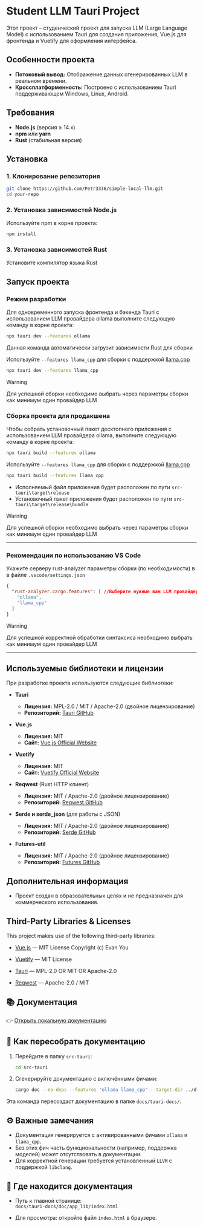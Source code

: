 # Student LLM Tauri Project

Этот проект – студенческий проект для запуска LLM (Large Language Model) с использованием Tauri для создания приложения, Vue.js для фронтенда и Vuetify для оформления интерфейса.

## Особенности проекта

- **Потоковый вывод:** Отображение данных сгенерированных LLM в реальном времени.
- **Кроссплатформенность:** Построено с использованием Tauri поддерживающем Windows, Linux, Android.

## Требования

- **Node.js** (версия ≥ 14.x)
- **npm** или **yarn**
- **Rust** (стабильная версия)

## Установка

### 1. Клонирование репозитория

```bash
git clone https://github.com/Petr3336/simple-local-llm.git
cd your-repo
```

### 2. Установка зависимостей Node.js

Используйте npm в корне проекта:

```bash
npm install
```

### 3. Установка зависимостей Rust

Установите компилятор языка Rust

## Запуск проекта

### Режим разработки

Для одновременного запуска фронтенда и бэкенда Tauri с использованием LLM провайдера ollama выполните следующую команду в корне проекта:

```bash
npx tauri dev --features ollama
```

Данная команда автоматически загрузит зависимости Rust для сборки

Используйте `--features llama_cpp` для сборки с поддержкой [llama.cpp](https://github.com/ggml-org/llama.cpp)

```bash
npx tauri dev --features llama_cpp
```

> [!WARNING]
> Для успешной сборки необходимо выбрать через параметры сборки как минимум один провайдер LLM

### Сборка проекта для продакшена

Чтобы собрать установочный пакет десктопного приложения с использованием LLM провайдера ollama, выполните следующую команду в корне проекта:

```bash
npx tauri build --features ollama
```

Используйте `--features llama_cpp` для сборки с поддержкой [llama.cpp](https://github.com/ggml-org/llama.cpp)

```bash
npx tauri build --features llama_cpp
```

- Исполняемый файл приложения будет расположен по пути `src-tauri\target\release`
- Установочный пакет приложения будет расположен по пути `src-tauri\target\release\bundle`

> [!WARNING]
> Для успешной сборки необходимо выбрать через параметры сборки как минимум один провайдер LLM

---
### Рекомендации по использованию VS Code

Укажите серверу rust-analyzer параметры сборки (по необходимости) в в файле `.vscode/settings.json`

```json
{
  "rust-analyzer.cargo.features": [ //Выберите нужные вам LLM провайдеры
    "ollama",
    "llama_cpp"
  ]
}
```

> [!WARNING]
> Для успешной корректной обработки синтаксиса необходимо выбрать как минимум один провайдер LLM

---

## Используемые библиотеки и лицензии

При разработке проекта используются следующие библиотеки:

- **Tauri**
  - **Лицензия:** MPL-2.0 / MIT / Apache-2.0 (двойное лицензирование)
  - **Репозиторий:** [Tauri GitHub](https://github.com/tauri-apps/tauri)

- **Vue.js**
  - **Лицензия:** MIT
  - **Сайт:** [Vue.js Official Website](https://vuejs.org/)

- **Vuetify**
  - **Лицензия:** MIT
  - **Сайт:** [Vuetify Official Website](https://vuetifyjs.com/)

- **Reqwest** (Rust HTTP клиент)
  - **Лицензия:** MIT / Apache-2.0 (двойное лицензирование)
  - **Репозиторий:** [Reqwest GitHub](https://github.com/seanmonstar/reqwest)

- **Serde и serde_json** (для работы с JSON)
  - **Лицензия:** MIT / Apache-2.0 (двойное лицензирование)
  - **Репозиторий:** [Serde GitHub](https://github.com/serde-rs/serde)

- **Futures-util**
  - **Лицензия:** MIT / Apache-2.0 (двойное лицензирование)
  - **Репозиторий:** [Futures GitHub](https://github.com/rust-lang/futures-rs)

## Дополнительная информация

- Проект создан в образовательных целях и не предназначен для коммерческого использования.

## Third-Party Libraries & Licenses

This project makes use of the following third-party libraries:

- [Vue.js](https://vuejs.org) — MIT License
  Copyright (c) Evan You

- [Vuetify](https://vuetifyjs.com) — MIT License

- [Tauri](https://tauri.app) — MPL-2.0 OR MIT OR Apache-2.0

- [Reqwest](https://github.com/seanmonstar/reqwest) — Apache-2.0 / MIT



## 📚 Документация

👉 [Открыть локальную документацию](./docs/tauri-docs/doc/app_lib/index.html)

## 🔄 Как пересобрать документацию

1. Перейдите в папку `src-tauri`:

   ```bash
   cd src-tauri
   ```

2. Сгенерируйте документацию с включёнными фичами:

   ```bash
   cargo doc --no-deps --features "ollama llama_cpp" --target-dir ../docs/tauri-docs
   ```

Эта команда пересоздаст документацию в папке `docs/tauri-docs/`.

## ⚙️ Важные замечания

- Документация генерируется с активированными фичами `ollama` и `llama_cpp`.
- Без этих фич часть функциональности (например, поддержка моделей) может отсутствовать в документации.
- Для корректной генерации требуется установленный `LLVM` с поддержкой `libclang`.

## 📂 Где находится документация

- Путь к главной странице:  
  `docs/tauri-docs/doc/app_lib/index.html`
  
- Для просмотра: откройте файл `index.html` в браузере.
